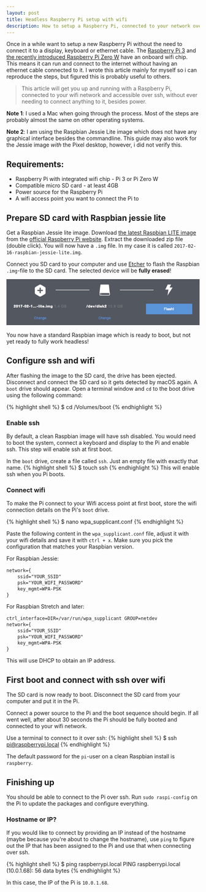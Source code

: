 ```yaml
---
layout: post
title: Headless Raspberry Pi setup with wifi
description: How to setup a Raspberry Pi, connected to your network over wifi
---
```


Once in a while want to setup a new Raspberry Pi without the need to connect it to a display, keyboard or ethernet cable. The [Raspberry Pi 3](https://www.raspberrypi.org/products/raspberry-pi-3-model-b/) and [the recently introduced Raspberry Pi Zero W](https://www.raspberrypi.org/products/pi-zero-wireless/) have an onboard wifi chip. This means it can run and connect to the internet without having an ethernet cable connected to it. I wrote this article mainly for myself so i can reproduce the steps, but figured this is probably useful to others.

<!-- more -->

> This article will get you up and running with a Raspberry Pi, connected to your wifi network and accessible over ssh, without ever needing to connect anything to it, besides power.

**Note 1**: I used a Mac when going through the process. Most of the steps are probably almost the same on other operating systems.

**Note 2**: I am using the Raspbian Jessie Lite image which does not have any graphical interface besides the commandline. This guide may also work for the Jessie image *with* the Pixel desktop, however, i did not verify this.

## Requirements:
- Raspberry Pi with integrated wifi chip - Pi 3 or Pi Zero W
- Compatible micro SD card - at least 4GB
- Power source for the Raspberry Pi
- A wifi access point you want to connect the Pi to

## Prepare SD card with Raspbian jessie lite
Get a Raspbian Jessie lite image. Download [the latest Raspbian LITE image](https://www.raspberrypi.org/downloads/raspbian/) from the [official Raspberry Pi website](https://www.raspberrypi.org/). Extract the downloaded zip file (double click). You will now have a `.img` file. In my case it is called `2017-02-16-raspbian-jessie-lite.img`.

Connect you SD card to your computer and use [Etcher](https://etcher.io/) to flash the Raspbian `.img`-file to the SD card. The selected device will be **fully erased**!

![Etcher](/images/posts/headless-raspberry-pi-setup/etcher.png)

You now have a standard Raspbian image which is ready to boot, but not yet ready to fully work headless!

## Configure ssh and wifi
After flashing the image to the SD card, the drive has been ejected. Disconnect and connect the SD card so it gets detected by macOS again. A `boot` drive should appear. Open a terminal window and `cd` to the boot drive using the following command:

{% highlight shell %}
$ cd /Volumes/boot
{% endhighlight %}

### Enable ssh
By default, a clean Raspbian image will have ssh disabled. You would need to boot the system, connect a keyboard and display to the Pi and enable ssh. This step will enable ssh at first boot.

In the `boot` drive, create a file called `ssh`. Just an empty file with exactly that name.
{% highlight shell %}
$ touch ssh
{% endhighlight %}
This will enable ssh when you Pi boots.

### Connect wifi
To make the Pi connect to your Wifi access point at first boot, store the wifi connection details on the Pi's `boot` drive.

{% highlight shell %}
$ nano wpa_supplicant.conf
{% endhighlight %}

Paste the following content in the `wpa_supplicant.conf` file, adjust it with your wifi details and save it with `ctrl + x`. Make sure you pick the configuration that matches your Raspbian version.

For Raspbian Jessie:
```
network={
    ssid="YOUR_SSID"
    psk="YOUR_WIFI_PASSWORD"
    key_mgmt=WPA-PSK
}
```

For Raspbian Stretch and later:
```
ctrl_interface=DIR=/var/run/wpa_supplicant GROUP=netdev
network={
    ssid="YOUR_SSID"
    psk="YOUR_WIFI_PASSWORD"
    key_mgmt=WPA-PSK
}
```

This will use DHCP to obtain an IP address.

## First boot and connect with ssh over wifi
The SD card is now ready to boot. Disconnect the SD card from your computer and put it in the Pi.

Connect a power source to the Pi and the boot sequence should begin. If all went well, after about 30 seconds the Pi should be fully booted and connected to your wifi network.

Use a terminal to connect to it over ssh:
{% highlight shell %}
$ ssh pi@raspberrypi.local
{% endhighlight %}

The default password for the `pi`-user on a clean Raspbian install is `raspberry`.

## Finishing up
You should be able to connect to the Pi over ssh. Run `sudo raspi-config` on the Pi to update the packages and configure everything.

### Hostname or IP?
If you would like to connect by providing an IP instead of the hostname (maybe because you're about to change the hostname), use `ping` to figure out the IP that has been assigned to the Pi and use that when connecting over ssh.

{% highlight shell %}
$ ping raspberrypi.local
PING raspberrypi.local (10.0.1.68): 56 data bytes
{% endhighlight %}

In this case, the IP of the Pi is `10.0.1.68`.
